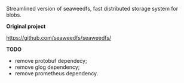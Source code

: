 Streamlined version of seaweedfs, fast distributed storage system for blobs.

**Original project**

https://github.com/seaweedfs/seaweedfs/


**TODO**

+ remove protobuf dependecy;
+ remove glog dependency;
+ remove prometheus dependency.


